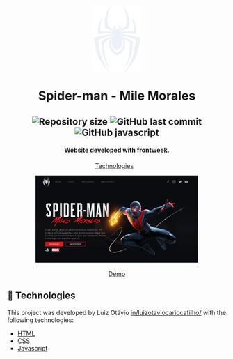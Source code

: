 <h1 align="center">
    <img alt="spider-man" src="https://github.com/luiz123o/spider-man-ps5/blob/staging/assets/svg/spider-logo.svg" />
    <br>
   <p>Spider-man - Mile Morales</p>
</h1>

  <h2 align="center">
  <img alt="Repository size" src="https://img.shields.io/github/repo-size/luiz123o/spider-man-ps5?style=flat-square">
  <img alt="GitHub last commit" src="https://img.shields.io/github/last-commit/luiz123o/spider-man-ps5?style=flat-square">
  <img alt="GitHub javascript" src="https://img.shields.io/github/languages/top/luiz123o/spider-man-ps5?style=flat-square">  
   
  </h2>
  <h4 align="center">
  
  Website developed with frontweek.
</h4>
<p align="center">
  <a href="#rocket-technologies">Technologies</a>&nbsp;&nbsp;&nbsp;  
</p>

<p align="center">
  <a href="https://spider-man-ps5-virid.vercel.app/" target="_blank">
    <img alt="Demo on vercel" height="200" src="https://github.com/luiz123o/spider-man-ps5/blob/staging/assets/img/Capturar.PNG">
    <p align="center">Demo</p>
  </a>
</p>

## :rocket: Technologies

This project was developed by Luiz Otávio [in/luizotaviocariocafilho/](https://www.linkedin.com/in/luizotaviocariocafilho/) with the following technologies:

- [HTML]()
- [CSS]()
- [Javascript]()
